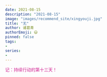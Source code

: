 ```yaml
---
date: 2021-08-15
description: "2021-08-15"
image: "images/recommend_site/xingyouji.jpg"
title: "无"
author: 诸葛青
authorEmoji: 😃
pinned: false
tags:
- 
series:
-
---
```


<font color=VioletRed>记：持续行动的第十三天！</font>